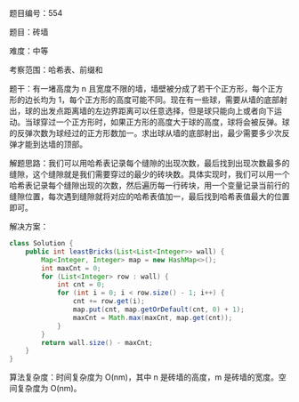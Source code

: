 题目编号：554

题目：砖墙

难度：中等

考察范围：哈希表、前缀和

题干：有一堵高度为 n 且宽度不限的墙，墙壁被分成了若干个正方形，每个正方形的边长均为 1，每个正方形的高度可能不同。现在有一些球，需要从墙的底部射出，球的出发点距离墙的左边界距离可以任意选择，但是球只能向上或者向下运动。当球穿过一个正方形时，如果正方形的高度大于球的高度，球将会被反弹。球的反弹次数为球经过的正方形数加一。求出球从墙的底部射出，最少需要多少次反弹才能到达墙的顶部。

解题思路：我们可以用哈希表记录每个缝隙的出现次数，最后找到出现次数最多的缝隙，这个缝隙就是我们需要穿过的最少的砖块数。具体实现时，我们可以用一个哈希表记录每个缝隙出现的次数，然后遍历每一行砖块，用一个变量记录当前行的缝隙位置，每次遇到缝隙就将对应的哈希表值加一，最后找到哈希表值最大的位置即可。

解决方案：

```java
class Solution {
    public int leastBricks(List<List<Integer>> wall) {
        Map<Integer, Integer> map = new HashMap<>();
        int maxCnt = 0;
        for (List<Integer> row : wall) {
            int cnt = 0;
            for (int i = 0; i < row.size() - 1; i++) {
                cnt += row.get(i);
                map.put(cnt, map.getOrDefault(cnt, 0) + 1);
                maxCnt = Math.max(maxCnt, map.get(cnt));
            }
        }
        return wall.size() - maxCnt;
    }
}
```

算法复杂度：时间复杂度为 O(nm)，其中 n 是砖墙的高度，m 是砖墙的宽度。空间复杂度为 O(nm)。